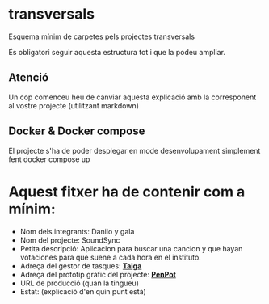 # transversals
Esquema mínim de carpetes pels projectes transversals

És obligatori seguir aquesta estructura tot i que la podeu ampliar.

## Atenció
Un cop comenceu heu de canviar aquesta explicació amb la corresponent al vostre projecte (utilitzant markdown)

## Docker & Docker compose
El projecte s'ha de poder desplegar en mode desenvolupament simplement fent docker compose up

# Aquest fitxer ha de contenir com a mínim:
 * Nom dels integrants: Danilo y gala
 * Nom del projecte: SoundSync
 * Petita descripció: Aplicacion para buscar una cancion y que hayan votaciones para que suene a cada hora en el instituto.
 * Adreça del gestor de tasques: 
 **[Taiga](https://tree.taiga.io/project/galad22-prj-final-g7/taskboard/sprint-0-636)**
 * Adreça del prototip gràfic del projecte:
 **[PenPot](https://design.penpot.app/#/view/43442e9d-d45f-8169-8003-d1a3c6c9cf40?page-id=43442e9d-d45f-8169-8003-d1a3c6c9cf41&section=interactions&index=0&share-id=43442e9d-d45f-8169-8003-d1a659153950)**
 * URL de producció (quan la tingueu)
 * Estat: (explicació d'en quin punt està)
